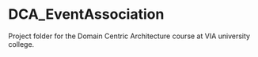 # DCA_EventAssociation
Project folder for the Domain Centric Architecture course at VIA university college.

